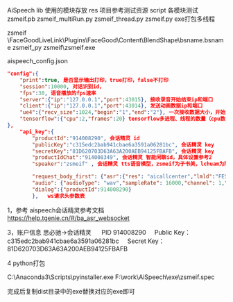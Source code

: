 AiSpeech 
    lib 使用的模块存放
    res 项目参考测试资源
    script 各模块测试
    zsmeif.pb
    zsmeif_multiRun.py
    zsmeif_thread.py
    zsmeif.py exe打包多线程

zsmeif
    \FaceGoodLiveLink\Plugins\FaceGood\Content\BlendShape\bsname.bsname
zsmeif_py
    zsmeif\zsmeif.exe


aispeech_config.json
```json
"config":{
    "print":true, 是否显示输出打印，true打印，false不打印
    "session":10000, 对话识别id，
    "fps":30, 语音播放的fps速率
    "server":{"ip":"127.0.0.1","port":43015}, 接收录音开始结束ip和端口
    "client":{"ip":"127.0.0.1","port":43014}, 发送动画数据ip和端口
    "ue4":{"recv_size":1024,"begin":"1","end":"2"}, 一次接收数据大小，开始标示，结束标示
    "tensorflow":{"cpu":2,"frames":20} tensorflow多进程、线程的数量（cpu数）和一次处理的帧数
},
    "api_key":{
        "productId":"914008290", 会话精灵 id
        "publicKey":"c315edc2bab941cbae6a3591a06281bc", 会话精灵 key
        "secretKey":"81D620703D63A63A200AEB94125FBAFB", 会话精灵 key
        "productIdChat":"914008349", 会话精灵 智能闲聊id，具体设置参考2
        "speaker":"zsmeif" , 会话精灵 tts语音模型，zsmeif为子书美，lchuam为陆川

        "request_body_first": {"asr":{"res": "aicallcenter","lmld":"FESTIVAL_1122b_BA914008290_LM","enablePunctuation": true,"language": "zh-CN"},
        "audio": {"audioType": "wav","sampleRate": 16000,"channel": 1,"sampleBytes":2},
        "dialog":{"productId":914008290}
        },   ws请求头参数表
```

1，参考 aispeech会话精灵参考文档 https://help.tgenie.cn/#/ba_asr_websocket


3，账户信息
思必驰->会话精灵 
    PID 914008290
    Public Key：c315edc2bab941cbae6a3591a06281bc
    Secret Key：81D620703D63A63A200AEB94125FBAFB

4 python打包

C:\Anaconda3\Scripts\pyinstaller.exe F:\work\AiSpeech\exe\zsmeif.spec

完成后复制dist目录中的exe替换对应的exe即可
